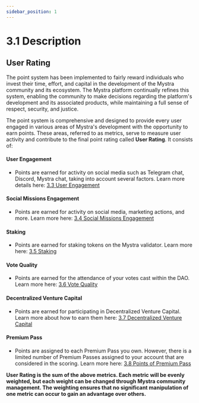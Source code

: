```yaml
---
sidebar_position: 1
---
```


# 3.1 Description

## User Rating

The point system has been implemented to fairly reward individuals who invest their time, effort, and capital in the development of the Mystra community and its ecosystem. The Mystra platform continually refines this system, enabling the community to make decisions regarding the platform's development and its associated products, while maintaining a full sense of respect, security, and justice.

The point system is comprehensive and designed to provide every user engaged in various areas of Mystra's development with the opportunity to earn points. These areas, referred to as metrics, serve to measure user activity and contribute to the final point rating called **User Rating**. It consists of:

#### User Engagement
- Points are earned for activity on social media such as Telegram chat, Discord, Mystra chat, taking into account several factors. Learn more details here: <a href="https://docs.mystra.io/docs/point-system/3.3-User-Commitment">3.3 User Engagement</a>

#### Social Missions Engagement
- Points are earned for activity on social media, marketing actions, and more. Learn more here: <a href="https://docs.mystra.io/docs/point-system/3.4-Social-Missions-Commitment">3.4 Social Missions Engagement</a>

#### Staking
- Points are earned for staking tokens on the Mystra validator. Learn more here: <a href="https://docs.mystra.io/docs/point-system/3.5-Staking">3.5 Staking</a>

#### Vote Quality
- Points are earned for the attendance of your votes cast within the DAO. Learn more here: <a href="https://docs.mystra.io/docs/point-system/3.6-Vote-Quality">3.6 Vote Quality</a>

#### Decentralized Venture Capital
- Points are earned for participating in Decentralized Venture Capital. Learn more about how to earn them here: <a href="https://docs.mystra.io/docs/point-system/3.7-Venture-Capital">3.7 Decentralized Venture Capital</a>

#### Premium Pass
- Points are assigned to each Premium Pass you own. However, there is a limited number of Premium Passes assigned to your account that are considered in the scoring. Learn more here: <a href="https://docs.mystra.io/docs/point-system/3.8-Tickets">3.8 Points of Premium Pass</a>

**User Rating is the sum of the above metrics. Each metric will be evenly weighted, but each weight can be changed through Mystra community management. The weighting ensures that no significant manipulation of one metric can occur to gain an advantage over others.**


